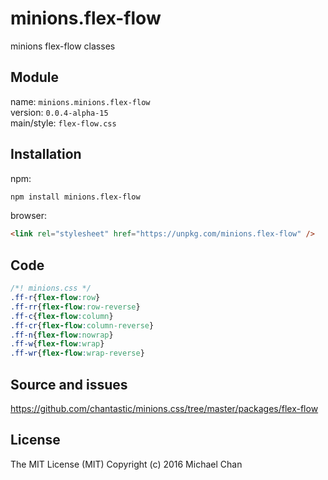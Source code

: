 # minions.flex-flow
minions flex-flow classes

## Module
name: `minions.minions.flex-flow`  
version: `0.0.4-alpha-15`  
main/style: `flex-flow.css`  

## Installation
npm:
```bash
npm install minions.flex-flow
```

browser:
```html
<link rel="stylesheet" href="https://unpkg.com/minions.flex-flow" />
```

## Code
```css
/*! minions.css */
.ff-r{flex-flow:row}
.ff-rr{flex-flow:row-reverse}
.ff-c{flex-flow:column}
.ff-cr{flex-flow:column-reverse}
.ff-n{flex-flow:nowrap}
.ff-w{flex-flow:wrap}
.ff-wr{flex-flow:wrap-reverse}

```

## Source and issues

https://github.com/chantastic/minions.css/tree/master/packages/flex-flow

## License

The MIT License (MIT)
Copyright (c) 2016 Michael Chan